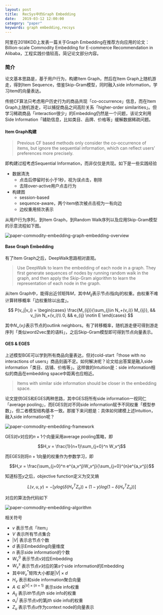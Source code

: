 ```yaml
---
layout: post
title:  RecSys中的Graph Embedding
date:   2019-03-12 12:00:00
category: "paper"
keywords: graph embedding,recsys
---
```


阿里在2018KDD上发表一篇关于Graph Embedding在推荐方向应用的论文：Billion-scale Commodity Embedding for E-commerce Recommendation in Alibaba，工程实践价值较高，简记论文部分内容。

### 简介

论文基本思路是，基于用户行为，构建Item Graph，然后在Item Graph上随机游走，得到Item Sequence，借鉴Skip-Gram模型，同时融入side information，学习item的向量表达。

传统CF算法只考虑用户历史行为的商品共现「co-occurrence」信息，而在Item Graph上随机游走，可以捕捉商品之间高阶关系「higher-order similarities」。但学习稀疏商品「interaction很少」的Embedding仍然是一个问题，该论文利用Side Information「辅助信息，比如类目、品牌、价格等」缓解数据稀疏问题。

#### Item Graph构建

> Previous CF based methods only consider the co-occurrence of items, but ignore the sequential information, which can reflect users’ preferences more precisely.

即构建过程考虑Sequential Information，而非仅仅是共现。如下是一些实践经验

+ 数据清洗
    - 点击后停留时长小于1秒，视为误点击，剔除
    - 去除over-active用户点击行为 
+ 构建图
    - session-based
    - sequence-aware，两个item依次被点击视为一有向边
    - 边权重用频次表示

从用户行为序列，到Item Graph，到Random Walk序列以及应用Skip-Gram模型的示意流程如下图。

![paper-commodity-embedding-graph-embedding-overview](https://images-1256734305.cos.ap-beijing.myqcloud.com/paper-commodity-embedding-graph-embedding-overview.png)


#### Base Graph Embedding

有了Item Graph之后，DeepWalk思路相对直观。

> Use DeepWalk to learn the embedding of each node in a graph. They first generate sequences of nodes by running random walk in the graph, and then apply the Skip-Gram algorithm to learn the representation of each node in the graph.

从Item Graph中，能得出近邻矩阵$M$，其中$M_{ij}$表示节点$i$指向$j$的权重。由权重不难计算转移概率「边权重除以出度」。

$$
P(v_j|v_i) = \begin{cases}
  \frac{M_{ij}}{\sum_{j\in N_+(v_i)} M_{ij}}, && v_j\in N_+(v_i)\\
  0, && e_{ij} \notin E
\end{cases}
$$

其中$N_+{(v_i)}$表示节点的outlink neighbors。有了转移概率，随机游走便可得到游走序列「类似word2vec里的语料」，之后Skip-Gram模型即可得到节点向量表示。

#### GES & EGES

上述模型BGE可以学到所有商品向量表达，但对cold-start「those with no interactions of users」商品刻画不足。如何解决呢？论文给出答案是融入side information「类目、店铺、价格等」。这样做的Intuition是：side information相似的商品在embedding space中距离也应相近。

> Items with similar side information should be closer in the embedding space.

论文提供GES和EGES两种思路，其中GES将所有side information一视同仁「average pooling」，而EGES则对不同side information赋予不同权重「模型参数」，但二者模型结构基本一致。那接下来问题是：具体如何建模上述Intuition，融入side information呢？

![paper-commodity-embedding-framework](https://images-1256734305.cos.ap-beijing.myqcloud.com/paper-commodity-embedding-framework.png)

GES对$v$对应的$n+1$个向量采用average pooling策略，即

$$H_v = \frac{1}{n+1}\sum_{j=0}^n W_v^j$$

而EGES则将$n+1$向量的权重作为参数学习，即

$$H_v = \frac{\sum_{j=0}^n e^{a_v^j}W_v^j}{\sum_{j=0}^{n}e^{a_v^j}}$$

知道标签$y$之后，objective function定义为交叉熵

$$L(v,u,y) = -[ylog(\delta(H_v^T Z_u)) + (1-y)log(1-\delta(H_v^T Z_u))]$$

对应的算法伪代码如下

![paper-commodity-embedding-algorithm](https://images-1256734305.cos.ap-beijing.myqcloud.com/paper-commodity-embedding-algorithm.png)

相关符号

+ $v$ 表示节点「item」
+ $V$ 表示所有节点集合
+ $\lvert V \rvert$ 表示总节点个数
+ $d$ 表示Embedding向量维度
+ $n$ 表示side information的个数
+ $W^0_v$ 表示节点$v$对应Embedding
+ $W^s_v$ 表示节点$v$对应的第$s$个side information的Embedding
+ 其中$W_v^*$矩阵大小都是$\lvert V\rvert \times d$
+ $H_v$ 表示和side information聚合向量
+ $A\in R^{\lvert V\rvert\times (n+1)}$ 表示side info权重
+ $A_{ij}$ 表示$ith$节点$jth$ side info的权重
+ $a_v^j$ 表示节点$v$的第$jth$ side info的权重
+ $Z_u$ 表示节点$u$作为context node的向量表示


